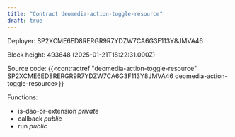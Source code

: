 ```yaml
---
title: "Contract deomedia-action-toggle-resource"
draft: true
---
```

Deployer: SP2XCME6ED8RERGR9R7YDZW7CA6G3F113Y8JMVA46


 



Block height: 493648 (2025-01-21T18:22:31.000Z)

Source code: {{<contractref "deomedia-action-toggle-resource" SP2XCME6ED8RERGR9R7YDZW7CA6G3F113Y8JMVA46 deomedia-action-toggle-resource>}}

Functions:

* is-dao-or-extension _private_
* callback _public_
* run _public_
